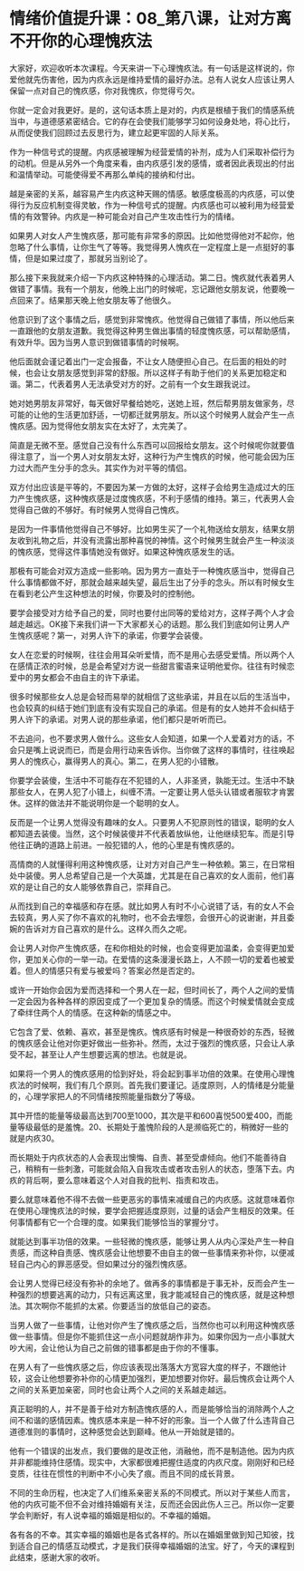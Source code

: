 # 情绪价值提升课：08_第八课，让对方离不开你的心理愧疚法

大家好，欢迎收听本次课程。今天来讲一下心理愧疚法。有一句话是这样说的，你爱他就先伤害他，因为内疚永远是维持爱情的最好办法。总有人说女人应该让男人保留一点对自己的愧疚感，你对我愧疚，你觉得亏欠。

你就一定会对我更好。是的，这句话本质上是对的，内疚是根植于我们的情感系统当中，与道德感紧密结合。它的存在会使我们能够学习如何设身处地，将心比行，从而促使我们回顾过去反思行为，建立起更牢固的人际关系。

作为一种信号式的提醒。内疚感被理解为经营爱情的补剂，成为人们采取补偿行为的动机。但是从另外一个角度来看，由内疚感引发的感情，或者因此表现出的付出和温情举动。可能使得爱不再那么单纯的接纳和付出。

越是亲密的关系，越容易产生内疚这种天赐的情感。敏感度极高的内疚感，可以使得行为反应机制变得灵敏，作为一种信号式的提醒。内疚感也可以被利用为经营爱情的有效警钟。内疚是一种可能会对自己产生攻击性行为的情绪。

如果男人对女人产生愧疚感，那可能有非常多的原因。比如他觉得他对不起你，他忽略了什么事情，让你生气了等等。我觉得男人愧疚在一定程度上是一点挺好的事情，但是如果过度了，那就另当别论了。

那么接下来我就来介绍一下内疚这种特殊的心理活动。第二日。愧疚就代表着男人做错了事情。我有一个朋友，他晚上出门的时候呢，忘记跟他女朋友说，他要晚一点回来了。结果那天晚上他女朋友等了他很久。

他意识到了这个事情之后，感觉到非常愧疚。他觉得自己做错了事情，所以他后来一直跟他的女朋友道歉。我觉得这种男生做出事情的轻度愧疚感，可以帮助感情，有效升华。因为当男人意识到做错事情的时候啊。

他后面就会谨记着出门一定会报备，不让女人随便担心自己。在后面的相处的时候，也会让女朋友感觉到非常的舒服。所以这样子有助于他们的关系更加稳定和谐。第二，代表着男人无法承受对方的好。之前有一个女生跟我说过。

她对她男朋友非常好，每天做好早餐给她吃，送她上班，然后帮男朋友做家务，尽可能的让他的生活更加舒适，一切都迁就男朋友。所以这个时候男人就会产生一点愧疚感。因为觉得他女朋友实在太好了，太完美了。

简直是无微不至。感觉自己没有什么东西可以回报给女朋友。这个时候呢你就要值得注意了，当一个男人对女朋友太好，这种行为产生愧疚的时候，他可能会因为压力过大而产生分手的念头。其实作为对平等的情侣。

双方付出应该是平等的，不要因为某一方做的太好，这样子会给男生造成过大的压力产生愧疚感，这种愧疚感是过度愧疚感，不利于感情的维持。第三，代表男人会觉得自己做的不够好。有时候男人觉得自己愧疚。

是因为一件事情他觉得自己不够好。比如男生买了一个礼物送给女朋友，结果女朋友收到礼物之后，并没有流露出那种喜悦的神情。这个时候男生就会产生一种淡淡的愧疚感，觉得这件事情她没有做好。如果这种愧疚感发生的话。

那极有可能会对双方造成一些影响。因为男方一直处于一种愧疚感当中，觉得自己什么事情都做不好，那就会越来越失望，最后生出了分手的念头。所以有时候女生在看到老公产生这种想法的时候，你要及时的控制他。

要学会接受对方给予自己的爱，同时也要付出同等的爱给对方，这样子两个人才会越走越远。OK接下来我们讲一下大家都关心的话题。那么我们到底如何让男人产生愧疚感呢？第一，对男人许下的承诺，你要学会装傻。

女人在恋爱的时候啊，往往会用耳朵听爱情，而不是用心去感受爱情。所以两个人在感情正浓的时候，总是会希望对方说一些甜言蜜语来证明他爱你。往往有时候恋爱中的男女都会不由自主的许下承诺。

很多时候那些女人总是会轻而易举的就相信了这些承诺，并且在以后的生活当中，也会较真的纠结于她们到底有没有实现自己的承诺。但是有的女人她并不会纠结于男人许下的承诺。对男人说的那些承诺，他们都只是听听而已。

不去追问，也不要求男人做什么。这些女人会知道，如果一个人爱着对方的话，不会只是嘴上说说而已，而是会用行动来告诉你。当你做了这样的事情时，往往唤起男人的愧疚心，赢得男人的真心。第二，在男人犯的小错散。

你要学会装傻，生活中不可能存在不犯错的人，人非圣贤，孰能无过。生活中不缺那些女人，在男人犯了小错上，纠缠不清。一定要让男人低头认错或者服软才肯罢休。这样的做法并不能说明你是一个聪明的女人。

反而是一个让男人觉得没有趣味的女人。只要男人不犯原则性的错误，聪明的女人都知道去装傻。当然，这个时候装傻并不代表着放纵他，让他继续犯车。而是引导他往正确的道路上前进。一般犯错的人，他的心里是有愧疚感的。

高情商的人就懂得利用这种愧疚感，让对方对自己产生一种依赖。第三，在日常相处中装傻。男人总希望自己是一个大英雄，尤其是在自己喜欢的女人面前，他们喜欢的是让自己的女人能够依靠自己，崇拜自己。

从而找到自己的幸福感和存在感。就比如男人有时不小心说错了话，有的女人不会去较真，男人买了你不喜欢的礼物时，也不会去埋怨，会很开心的说谢谢，并且委婉的告诉对方自己喜欢的是什么。这样久而久之呢。

会让男人对你产生愧疚感，在和你相处的时候，也会变得更加温柔，会变得更加爱你，更加关心你的一举一动。在爱情的这条漫漫长路上，人不顾一切的爱着也被爱着。但人的情感只有爱与被爱吗？答案必然是否定的。

或许一开始你会因为爱而选择和一个男人在一起，但时间长了，两个人之间的爱情一定会因为各种各样的原因变成了一个更加复杂的情感。而这个时候爱情就会变成了牵绊住两个人的情感。在这种新的情感之中。

它包含了爱、依赖、喜欢，甚至是愧疚。愧疚感有时候是一种很奇妙的东西，轻微的愧疚感会让他对你更好做出一些弥补。然而，太过于强烈的愧疚感，只会让人承受不起，甚至让人产生想要远离的想法。也就是说。

如果将一个男人的愧疚感用的恰到好处，将会起到事半功倍的效果。在使用心理愧疚法的时候啊，我们有几个原则。首先我们要谨记。适度原则，人的情绪是分能量的，心理学家把人的不同情绪按照能量指数分了等级。

其中开悟的能量等级最高达到700至1000，其次是平和600喜悦500爱400，而能量等级最低的是羞愧。20、长期处于羞愧阶段的人是濒临死亡的，稍微好一些的就是内疚30。

而长期处于内疚状态的人会表现出懊悔、自责、甚至受虐倾向。他们不能善待自己，稍稍有一些刺激，可能就会陷入自我攻击或者攻击别人的状态，堕落下去。内疚的背后啊，要么意味着这个人对自我的批判、指责和攻击。

要么就意味着他不得不去做一些更恶劣的事情来减缓自己的内疚感。这就意味着你在使用心理愧疚法的时候，要学会把握适度原则，过量的话会产生相反的效果。任何事情都有它一个合理的度。如果我们能够恰当的掌握分寸。

就能达到事半功倍的效果。一些轻微的愧疚感，能够让男人从内心深处产生一种自责感，而这种自责感、愧疚感会让他想要不由自主的做一些事情来弥补你，以便减轻自己内心的罪恶感受。但如果过分的强烈愧疚感。

会让男人觉得已经没有弥补的余地了。做再多的事情都是于事无补，反而会产生一种强烈的想要逃离的动力，只有远离这里，我才能减轻自己的愧疚感，就是这种想法。其次啊你不能抓的太紧。你要适当的放低自己的姿态。

当男人做了一些事情，让他对你产生了愧疚感之后，当然你也可以利用这种愧疚感做一些事情。但是你不能抓住这一点小问题就胡作非为。如果你因为一点小事就大吵大闹，会让他认为自己之前做的错事都是由于你的不懂事。

在男人有了一些愧疚感之后，你应该表现出落落大方宽容大度的样子，不跟他计较，这会让他想要弥补你的心情更加强烈，更加想要对你好。最后愧疚会让两个人之间的关系更加亲密，同时也会让两个人之间的关系越走越远。

真正聪明的人，并不是善于给对方制造愧疚感的人，而是能够恰当的消除两个人之间不和谐的感情因素。愧疚感本来是一种不好的形象。当一个人做了什么违背自己道德准则的事情时，这种感觉会达到巅峰。他从一开始就是错的。

他有一个错误的出发点，我们要做的是改正他，消融他，而不是制造他。因为内疚并非都能维持住感情。现实中，大家都很难把握住适度的内疚尺度。刚刚好和已经变质，往往在惯性的判断中不小心失了痕。而且不同的成长背景。

不同的生命历程，也决定了人们维系亲密关系的不同模式。所以对于某些人而言，他的内疚可能不但不会对维持婚姻有关注，反而还会因此伤人三己。所以你一定要学会判断好，有人说幸福的婚姻是相似的。不幸福的婚姻。

各有各的不幸。其实幸福的婚姻也是各式各样的。所以在婚姻里做到知己知彼，找到适合自己的情感互动模式，才是我们获得幸福婚姻的法宝。好了，今天的课程到此结束，感谢大家的收听。


